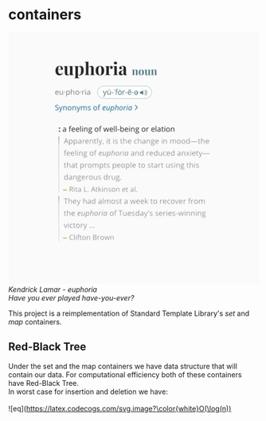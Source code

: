 # containers

![Kendrick Lamar - euphoria.](./screens/euphoria.webp)
*Kendrick Lamar - euphoria*<br>
*Have you ever played have-you-ever?*

This project is a reimplementation of Standard Template Library's *set* and *map* containers.<br>

## Red-Black Tree 
Under the set and the map containers we have data structure that will contain our data.
For computational efficiency both of these containers have Red-Black Tree.<br>
In worst case for insertion and deletion we have:<br><br>
![eq](https://latex.codecogs.com/svg.image?\color{white}O(\log(n))
